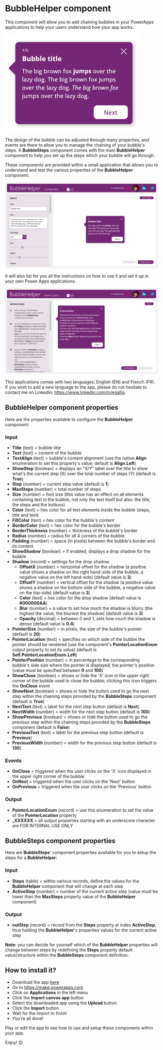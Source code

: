 # BubbleHelper component
This component will allow you to add chaining bubbles in your PowerApps applications to help your users understand how your app works.

![BubbleHelper](images/BubbleHelper.png)

The design of the bubble can be adjusted through many properties, and events are there to allow you to manage the chaining of your bubble's steps. A **BubbleSteps** component comes with the main **BubbleHelper** component to help you set up the steps which your bubble will go through.

These components are provided within a small application that allows you to understand and test the various properties of the **BubbleHelper** component:

![BubbleHelperAppConfiguratorScreen](images/BubbleHelper_app_Configurator_screen.png)

It will also list for you all the instructions on how to use it and set it up in your own Power Apps applications:

![BubbleHelperAppHowToScreen](images/BubbleHelper_app_HowTo_screen.png)

This applications comes with two languages: English (EN) and French (FR). If you wish to add a new language to the app, please do not hesitate to contact me on LinkedIn: https://www.linkedin.com/in/egallis.

## **BubbleHelper** component properties
Here are the properties available to configure the **BubbleHelper** component:
### Input
- **Title** (text) = bubble title
- **Text** (text) = content of the bubble
- **TextAlign** (text) = bubble's content alignment (use the native **Align** enumeration to set this property's value; default is **Align.Left**)
- **ShowStep** (boolean) = displays an "X/Y" label over the title to show what's the current step (X) over the total number of steps (Y) (default is **True**)
- **Step** (number) = current step value (default is **1**)
- **MaxSteps** (number) = total number of steps
- **Size** (number) = font size (this value has an effect on all elements containing text in the bubble, not only the text itself but also: the title, the steps and the buttons)
- **Color** (text) = hex color for all text elements inside the bubble (steps, title and text)
- **FillColor** (text) = hex color for the bubble's content
- **BorderColor** (text) = hex color for the bubble's border
- **BorderThickness** (number) = thickness of the bubble's border
- **Radius** (number) = radius for all 4 corners of the bubble
- **Padding** (number) = space (in pixels) between the bubble's border and its content
- **ShowShadow** (boolean) = if enabled, displays a drop shadow for the bubble
- **Shadow** (record) = settings for the drop shadow
  - **OffsetX** (number) = horizontal offset for the shadow (a positive value shows a shadow on the right hand-side of the bubble, a negative value on the left hand-side) (default value is **3**)
  - **OffsetY** (number) = vertical offset for the shadow (a positive value shows a shadow on the bottom-side of the bubble, a negative value on the top-side)  (default value is **3**)
  - **Color** (text) = hex color for the drop shadow  (default value is **#000000AA**)
  - **Blur** (number) = a value to set how much the shadow is blurry (the highest the value, the bluriest the shadow)  (default value is **3**)
  - **Opacity** (decimal) = between 0 and 1, sets how much the shadow is dense  (default value is **0.4**)
- **PointerSize** (number) = in pixels, the size of the bubble's pointer (default is **20**)
- **PointerLocation** (text) = specifies on which side of the bubble the pointer should be rendered (use the component's **PointerLocationEnum** output property to set its value) (default is **Self.PointerLocationEnum.Left**)
- **PointerPosition** (number) = in percentage to the corresponding bubble's side size where the pointer is displayed, the pointer's position (value must be specified between **0** and **100**)
- **ShowClose** (boolean) = shows or hide the 'X' icon in the upper right corner of the bubble used to close the bubble; clicking this icon triggers the **OnClose** event
- **ShowNext** (boolean) = shows or hide the button used to go the next step within the chaining steps provided by the **BubbleSteps** component (default is **True**)
- **NextText** (text) = label for the next step button (default is **Next**)
- **NextWidth** (number) = width for the next step button (default is **100**)
- **ShowPrevious** (boolean) = shows or hide the button used to go the previous step within the chaining steps provided by the **BubbleSteps** component (default is **False**)
- **PreviousText** (text) = label for the previous step button (default is **Previous**)
- **PreviousWidth** (number) = width for the previous step button (default is **130**)
### Events
- **OnClose** = triggered when the user clicks on the 'X' icon displayed in the upper right corner of the bubble
- **OnNext** = triggered when the user clicks on the 'Next' button
- **OnPrevious** = triggered when the user clicks on the 'Previous' button
### Output
- **PointerLocationEnum** (record) = use this enumeration to set the value of the **PointerLocation** property
- **_XXXXXX** = all output properties starting with an underscore character are FOR INTERNAL USE ONLY

## **BubbleSteps** component properties
Here are **BubbleSteps**' component properties available for you to setup the steps for a **BubbleHelper**:
### Input
- **Steps** (table) = within various records, define the values for the **BubbleHelper** component that will change at each step
- **ActiveStep** (number) = number of the current active step (value must be lower than the **MaxSteps** property value of the **BubbleHelper** component)
### Output
- **outStep** (record) = record from the **Steps** property at index **ActiveStep**, thus holding the **BubbleHelper**'s properties values for the current active step

__Note:__ you can decide for yourself which of the **BubbleHelper** properties will change between steps by redefining the **Steps** property default value/structure within the **BubbleSteps** component definition.

## How to install it?
- Download the app [here](BubbleHelper.zip)
- Go to https://make.powerapps.com
- Click on **Applications** in the left menu
- Click the **Import canvas app** button
- Select the downloaded app using the **Upload** button
- Click the **Import** button
- Wait for the import to finish
- You're all done!

Play or edit the app to see how to use and setup these components within your app.

Enjoy! 😊